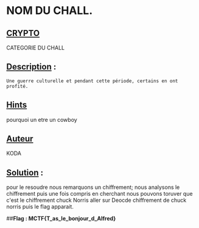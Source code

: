 # **NOM DU CHALL**.
## <u>**CRYPTO**</u>

CATEGORIE DU CHALL

## <u>**Description**</u> :

```
Une guerre culturelle et pendant cette période, certains en ont profité.

```

## <u>Hints</u> 

 pourquoi un etre un cowboy 

## <u>Auteur</u> 

KODA

## <u>Solution</u> :

pour le resoudre nous remarquons un chiffrement; nous analysons le chiffrement 
puis une fois compris  en cherchant nous pouvons toruver que c'est le chiffrement chuck Norris 
aller sur Deocde  chiffrement de chuck norris  puis le flag apparait.

##**Flag : MCTF{T_as_le_bonjour_d_Alfred}**

